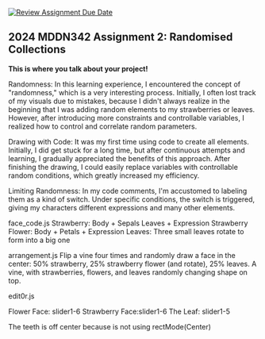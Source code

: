 [![Review Assignment Due Date](https://classroom.github.com/assets/deadline-readme-button-24ddc0f5d75046c5622901739e7c5dd533143b0c8e959d652212380cedb1ea36.svg)](https://classroom.github.com/a/uYb6fuja)
## 2024 MDDN342 Assignment 2: Randomised Collections

**This is where you talk about your project!**

Randomness: In this learning experience, I encountered the concept of "randomness," which is a very interesting process. Initially, I often lost track of my visuals due to mistakes, because I didn't always realize in the beginning that I was adding random elements to my strawberries or leaves. However, after introducing more constraints and controllable variables, I realized how to control and correlate random parameters.

Drawing with Code: It was my first time using code to create all elements. Initially, I did get stuck for a long time, but after continuous attempts and learning, I gradually appreciated the benefits of this approach. After finishing the drawing, I could easily replace variables with controllable random conditions, which greatly increased my efficiency.

Limiting Randomness: In my code comments, I'm accustomed to labeling them as a kind of switch. Under specific conditions, the switch is triggered, giving my characters different expressions and many other elements.


face_code.js
Strawberry: Body + Sepals Leaves + Expression
Strawberry Flower: Body + Petals + Expression
Leaves: Three small leaves rotate to form into a big one


arrangement.js
Flip a vine four times and randomly draw a face in the center: 50% strawberry, 25% strawberry flower (and rotate), 25% leaves.
A vine, with strawberries, flowers, and leaves randomly changing shape on top.

edit0r.js

Flower Face: slider1-6
Strawberry Face:slider1-6
The Leaf: slider1-5


The teeth is off center because is not using rectMode(Center)
